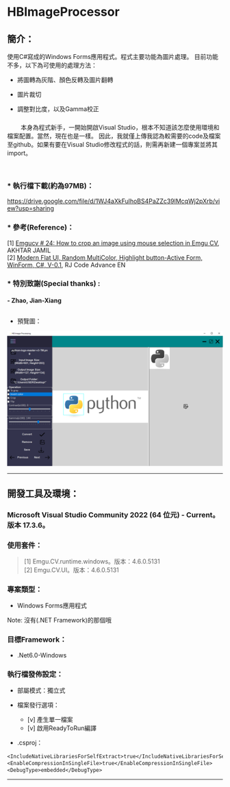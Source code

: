 # HBImageProcessor

## 簡介：
使用C#寫成的Windows Forms應用程式。程式主要功能為圖片處理。 目前功能不多，以下為可使用的處理方法：  
- 將圖轉為灰階、顏色反轉及圖片翻轉
- 圖片裁切
- 調整對比度，以及Gamma校正
  
  ###
  

$\qquad$本身為程式新手，一開始開啟Visual Studio，根本不知道該怎麼使用環境和檔案配置。當然，現在也是一樣。
因此，我就僅上傳我認為較需要的code及檔案至github。如果有要在Visual Studio修改程式的話，則需再新建一個專案並將其import。

<br> 

### * 執行檔下載(約為97MB)：
<https://drive.google.com/file/d/1WJ4aXkFulhoBS4PaZZc39lMcqWj2pXrb/view?usp=sharing>


### * 參考(Reference)： 
[1] [Emgucv # 24: How to crop an image using mouse selection in Emgu CV](https://youtu.be/n4mjLiMiSmw), AKHTAR JAMIL  
[2] [Modern Flat UI, Random MultiColor, Highlight button-Active Form, WinForm, C#, V-0.1](https://youtu.be/BtOEztT1Qzk), RJ Code Advance EN  

### * 特別致謝(Special thanks) :
#### - Zhao, Jian-Xiang  
  

##  

- 預覽圖：
<img src="./HBImageProcessor_preview.png">


---

## 開發工具及環境：  
  
### Microsoft Visual Studio Community 2022 (64 位元) - Current。版本 17.3.6。  
  
### 使用套件： 
> [1] Emgu.CV.runtime.windows。版本：4.6.0.5131  
> [2] Emgu.CV.UI。版本：4.6.0.5131  
  
### 專案類型：  
- Windows Forms應用程式  

Note: 沒有(.NET Framework)的那個哦
  
### 目標Framework：  
- .Net6.0-Windows

### 執行檔發佈設定： 
 
- 部屬模式：獨立式    
- 檔案發行選項：  
     - [v] 產生單一檔案  
     - [v] 啟用ReadyToRun編譯  
  
- .csproj：  
```
<IncludeNativeLibrariesForSelfExtract>true</IncludeNativeLibrariesForSelfExtract>
<EnableCompressionInSingleFile>true</EnableCompressionInSingleFile>
<DebugType>embedded</DebugType>
```

  
---
  
  
